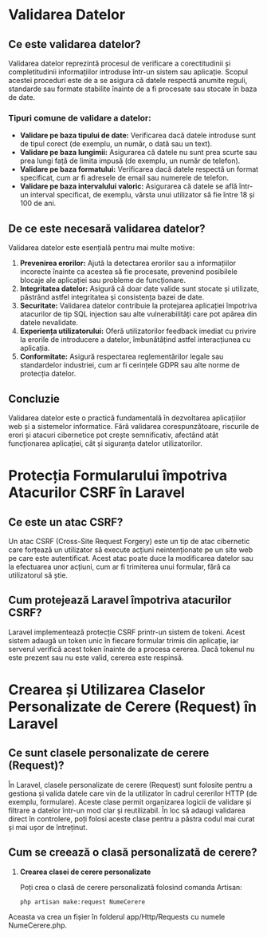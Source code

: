 # Validarea Datelor

## Ce este validarea datelor?

Validarea datelor reprezintă procesul de verificare a corectitudinii și completitudinii informațiilor introduse într-un sistem sau aplicație. Scopul acestei proceduri este de a se asigura că datele respectă anumite reguli, standarde sau formate stabilite înainte de a fi procesate sau stocate în baza de date.

### Tipuri comune de validare a datelor:
- **Validare pe baza tipului de date:** Verificarea dacă datele introduse sunt de tipul corect (de exemplu, un număr, o dată sau un text).
- **Validare pe baza lungimii:** Asigurarea că datele nu sunt prea scurte sau prea lungi față de limita impusă (de exemplu, un număr de telefon).
- **Validare pe baza formatului:** Verificarea dacă datele respectă un format specificat, cum ar fi adresele de email sau numerele de telefon.
- **Validare pe baza intervalului valoric:** Asigurarea că datele se află într-un interval specificat, de exemplu, vârsta unui utilizator să fie între 18 și 100 de ani.

## De ce este necesară validarea datelor?

Validarea datelor este esențială pentru mai multe motive:

1. **Prevenirea erorilor:** Ajută la detectarea erorilor sau a informațiilor incorecte înainte ca acestea să fie procesate, prevenind posibilele blocaje ale aplicației sau probleme de funcționare.
2. **Integritatea datelor:** Asigură că doar date valide sunt stocate și utilizate, păstrând astfel integritatea și consistența bazei de date.
3. **Securitate:** Validarea datelor contribuie la protejarea aplicației împotriva atacurilor de tip SQL injection sau alte vulnerabilități care pot apărea din datele nevalidate.
4. **Experiența utilizatorului:** Oferă utilizatorilor feedback imediat cu privire la erorile de introducere a datelor, îmbunătățind astfel interacțiunea cu aplicația.
5. **Conformitate:** Asigură respectarea reglementărilor legale sau standardelor industriei, cum ar fi cerințele GDPR sau alte norme de protecția datelor.

## Concluzie

Validarea datelor este o practică fundamentală în dezvoltarea aplicațiilor web și a sistemelor informatice. Fără validarea corespunzătoare, riscurile de erori și atacuri cibernetice pot crește semnificativ, afectând atât funcționarea aplicației, cât și siguranța datelor utilizatorilor.
# Protecția Formularului împotriva Atacurilor CSRF în Laravel

## Ce este un atac CSRF?

Un atac CSRF (Cross-Site Request Forgery) este un tip de atac cibernetic care forțează un utilizator să execute acțiuni neintenționate pe un site web pe care este autentificat. Acest atac poate duce la modificarea datelor sau la efectuarea unor acțiuni, cum ar fi trimiterea unui formular, fără ca utilizatorul să știe.

## Cum protejează Laravel împotriva atacurilor CSRF?

Laravel implementează protecție CSRF printr-un sistem de tokeni. Acest sistem adaugă un token unic în fiecare formular trimis din aplicație, iar serverul verifică acest token înainte de a procesa cererea. Dacă tokenul nu este prezent sau nu este valid, cererea este respinsă.
# Crearea și Utilizarea Claselor Personalizate de Cerere (Request) în Laravel

## Ce sunt clasele personalizate de cerere (Request)?

În Laravel, clasele personalizate de cerere (Request) sunt folosite pentru a gestiona și valida datele care vin de la utilizator în cadrul cererilor HTTP (de exemplu, formulare). Aceste clase permit organizarea logicii de validare și filtrare a datelor într-un mod clar și reutilizabil. În loc să adaugi validarea direct în controlere, poți folosi aceste clase pentru a păstra codul mai curat și mai ușor de întreținut.

## Cum se creează o clasă personalizată de cerere?

1. **Crearea clasei de cerere personalizate**

   Poți crea o clasă de cerere personalizată folosind comanda Artisan:

   ```bash
   php artisan make:request NumeCerere
Aceasta va crea un fișier în folderul app/Http/Requests cu numele NumeCerere.php.

